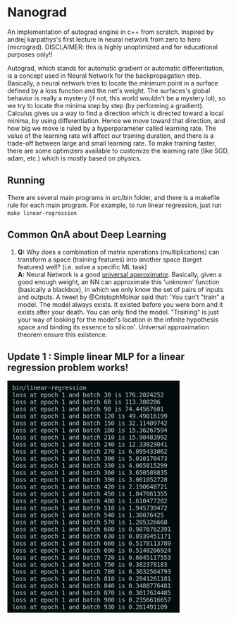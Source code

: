 # Nanograd

An implementation of autograd engine in c++ from scratch. Inspired by andrej karpathys's first lecture in neural network from zero to hero (micrograd).
DISCLAIMER: this is highly unoptimized and for educational purposes only!!

Autograd, which stands for automatic gradient or automatic differentiation, is a concept used in Neural Network for the backpropagation step.
Basically, a neural network tries to locate the minimum point in a surface defined by a loss function and the net's weight.
The surfaces's global behavior is really a mystery (if not, this world wouldn't be a mystery lol), so we try to locate the minima step by step (by performing a gradient).
Calculus gives us a way to find a direction which is directed toward a local minima, by using differentiation.
Hence we move toward that direction, and how big we move is ruled by a hyperparameter called learning rate.
The value of the learning rate will affect our training duration, and there is a trade-off between large and small learning rate.
To make training faster, there are some optimizers available to customize the learning rate (like SGD, adam, etc.) which is mostly based on physics.

## Running

There are several main programs in src/bin folder, and there is a makefile rule for each main program.
For example, to run linear regression, just run `make linear-regression`

## Common QnA about Deep Learning

1. **Q:** Why does a combination of matrix operations (multiplications) can transform a space (training features) into another space (target features) well? (i.e. solve a specific ML task)
   <br/>
   **A:** Neural Network is a good [universal approximator](https://en.wikipedia.org/wiki/Universal_approximation_theorem). Basically, given a good enough weight, an NN can approximate this 'unknown' function (basically a blackbox), in which we only know the set of pairs of inputs and outputs. A tweet by @CristophMolnar said that: 'You can't "train" a model. The model always exists. It existed before you were born and it exists after your death. You can only find the model. "Training" is just your way of looking for the model's location in the infinite hypothesis space and binding its essence to silicon'. Universal approximation theorem ensure this existence.

## Update 1 : Simple linear MLP for a linear regression problem works!

![lin-reg](./assets/train-linear-regression.png)
